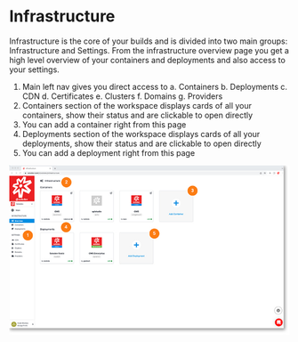 # Infrastructure

Infrastructure is the core of your builds and is divided into two main groups: Infrastructure and Settings. From the infrastructure overview page you get a high level overview of your containers and deployments and also access to your settings.

1. Main left nav gives you direct access to
    a. Containers
    b. Deployments
    c. CDN
    d. Certificates
    e. Clusters
    f. Domains
    g. Providers
2. Containers section of the workspace displays cards of all your containers, show their status and are clickable to open directly
3. You can add a container right from this page
4. Deployments section of the workspace displays cards of all your deployments, show their status and are clickable to open directly
5. You can add a deployment right from this page

<a href="../images/infra-lg.jpg" target="_blank"><img src="../images/infra.jpg" style="margin: auto; display: block"></a>
